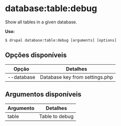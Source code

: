 # database:table:debug
Show all tables in a given database.

**Uso:**
```
$ drupal database:table:debug [arguments] [options]
```

## Opções disponíveis
Opção | Detalhes
-------|-------------
--database | Database key from settings.php

## Argumentos disponíveis
Argumento | Detalhes
---------|-------------
table | Table to debug
